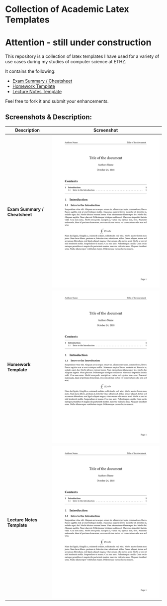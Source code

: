 # Collection of Academic Latex Templates



# Attention - still under construction

This repository is a collection of latex templates I have used for a variety of use cases during my studies of computer science at ETHZ. 

It contains the following:

- [Exam Summary / Cheatsheet](./exam_summary/)
- [Homework Template](./homework/)
- [Lecture Notes Template](./lecture_notes/)

Feel free to fork it and submit your enhancements.

## Screenshots & Description:

| Description | Screenshot |
|-------------|------------|
| **Exam Summary / Cheatsheet** |![alt text](./lecture_notes/lecture_notes.png)|
| **Homework Template** |![alt text](./lecture_notes/lecture_notes.png)|
| **Lecture Notes Template** |![alt text](./lecture_notes/lecture_notes.png)|
